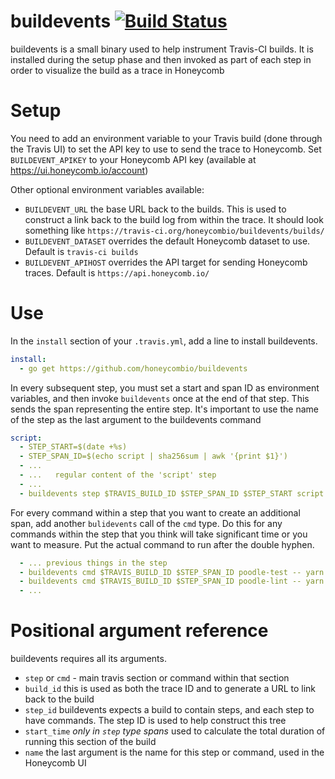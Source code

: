 # buildevents [![Build Status](https://travis-ci.org/honeycombio/buildevents.svg?branch=master)](https://travis-ci.org/honeycombio/buildevents)

buildevents is a small binary used to help instrument Travis-CI builds. It is installed during the setup phase and then invoked as part of each step in order to visualize the build as a trace in Honeycomb

# Setup

You need to add an environment variable to your Travis build (done through the Travis UI) to set the API key to use to send the trace to Honeycomb. Set `BUILDEVENT_APIKEY` to your Honeycomb API key (available at https://ui.honeycomb.io/account)

Other optional environment variables available:

* `BUILDEVENT_URL` the base URL back to the builds. This is used to construct a link back to the build log from within the trace. It should look something like `https://travis-ci.org/honeycombio/buildevents/builds/`
* `BUILDEVENT_DATASET` overrides the default Honeycomb dataset to use. Default is `travis-ci builds`
* `BUILDEVENT_APIHOST` overrides the API target for sending Honeycomb traces.  Default is `https://api.honeycomb.io/`

# Use

In the `install` section of your `.travis.yml`, add a line to install buildevents.

```yaml
install:
  - go get https://github.com/honeycombio/buildevents
```

In every subsequent step, you must set a start and span ID as environment variables, and then invoke `buildevents` once at the end of that step. This sends the span representing the entire step. It's important to use the name of the step as the last argument to the buildevents command

```yaml
script:
  - STEP_START=$(date +%s)
  - STEP_SPAN_ID=$(echo script | sha256sum | awk '{print $1}')
  - ...
  - ...   regular content of the 'script' step
  - ...
  - buildevents step $TRAVIS_BUILD_ID $STEP_SPAN_ID $STEP_START script
```

For every command within a step that you want to create an additional span, add another `bulidevents` call of the `cmd` type. Do this for any commands within the step that you think will take significant time or you want to measure. Put the actual command to run after the double hyphen.

```yaml
  - ... previous things in the step
  - buildevents cmd $TRAVIS_BUILD_ID $STEP_SPAN_ID poodle-test -- yarn test
  - buildevents cmd $TRAVIS_BUILD_ID $STEP_SPAN_ID poodle-lint -- yarn lint
  - ...
```

# Positional argument reference

buildevents requires all its arguments.

* `step` or `cmd` - main travis section or command within that section
* `build_id` this is used as both the trace ID and to generate a URL to link back to the build
* `step_id` buildevents expects a build to contain steps, and each step to have commands. The step ID is used to help construct this tree
* `start_time` _only in `step` type spans_ used to calculate the total duration of running this section of the build
* `name` the last argument is the name for this step or command, used in the Honeycomb UI


